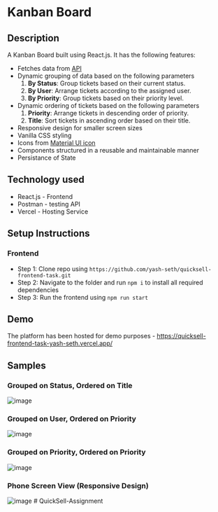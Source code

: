 # Kanban Board
## Description
A Kanban Board built using React.js. It has the following features:
- Fetches data from [API](https://api.quicksell.co/v1/internal/frontend-assignment )
- Dynamic grouping of data based on the following parameters
  1. **By Status**: Group tickets based on their current status.
  2. **By User**: Arrange tickets according to the assigned user.
  3. **By Priority**: Group tickets based on their priority level.
- Dynamic ordering of tickets based on the following parameters
  1. **Priority**: Arrange tickets in descending order of priority.
  2. **Title**: Sort tickets in ascending order based on their title.
- Responsive design for smaller screen sizes
- Vanilla CSS styling
- Icons from [Material UI icon](https://mui.com/material-ui/material-icons/)
- Components structured in a reusable and maintainable manner
- Persistance of State

## Technology used
- React.js - Frontend
- Postman - testing API
- Vercel - Hosting Service

## Setup Instructions
### Frontend
- Step 1: Clone repo using `https://github.com/yash-seth/quicksell-frontend-task.git`
- Step 2: Navigate to the folder and run `npm i` to install all required dependencies
- Step 3: Run the frontend using `npm run start`

## Demo
The platform has been hosted for demo purposes - https://quicksell-frontend-task-yash-seth.vercel.app/

## Samples
### Grouped on Status, Ordered on Title
![image](https://github.com/yash-seth/quicksell-frontend-task/assets/71393551/8a002e12-799f-4423-bbba-c608883b0e7d)

### Grouped on User, Ordered on Priority
![image](https://github.com/yash-seth/quicksell-frontend-task/assets/71393551/e87e9721-2750-4767-a4e3-83d28d971d36)

### Grouped on Priority, Ordered on Priority
![image](https://github.com/yash-seth/quicksell-frontend-task/assets/71393551/e11095aa-360c-4f1e-8b31-7e0c6be5de05)

### Phone Screen View (Responsive Design)
![image](https://github.com/yash-seth/quicksell-frontend-task/assets/71393551/660337c5-71d7-4064-ad47-329982f8cf2a)
#   Q u i c k S e l l - A s s i g n m e n t  
 